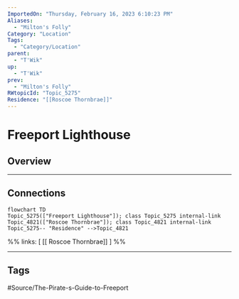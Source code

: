 ```yaml
---
ImportedOn: "Thursday, February 16, 2023 6:10:23 PM"
Aliases:
  - "Milton's Folly"
Category: "Location"
Tags:
  - "Category/Location"
parent:
  - "T'Wik"
up:
  - "T'Wik"
prev:
  - "Milton's Folly"
RWtopicId: "Topic_5275"
Residence: "[[Roscoe Thornbrae]]"
---
```

# Freeport Lighthouse
## Overview
---
## Connections
```mermaid
flowchart TD
Topic_5275(["Freeport Lighthouse"]); class Topic_5275 internal-link
Topic_4821(["Roscoe Thornbrae"]); class Topic_4821 internal-link
Topic_5275-- "Residence" -->Topic_4821
```
%%
links: [ [[ Roscoe Thornbrae]] ]
%%


---
## Tags
#Source/The-Pirate-s-Guide-to-Freeport

